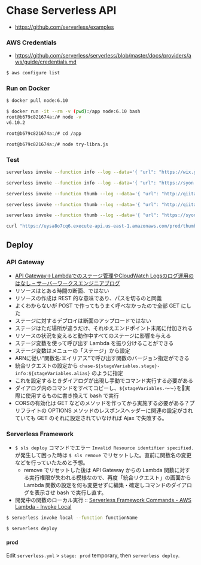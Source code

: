 Chase Serverless API
====================

- https://github.com/serverless/examples


### AWS Credentials

- https://github.com/serverless/serverless/blob/master/docs/providers/aws/guide/credentials.md

```bash
$ aws configure list
```

### Run on Docker

```bash
$ docker pull node:6.10

$ docker run -it --rm -v (pwd):/app node:6.10 bash
root@b679c821674a:/# node -v
v6.10.2

root@b679c821674a:/# cd /app

root@b679c821674a:/# node try-libra.js
```

### Test

```bash
serverless invoke --function info --log --data='{ "url": "https://wix.github.io/react-native-navigation/#/screen-api?id=poptorootparams-" }'
```

```bash
serverless invoke --function info --log --data='{ "url": "https://syon.github.io/refills/rid/1495884/" }'
```

```bash
serverless invoke --function thumb --log --data='{ "url": "http://qiita.com/clockmaker/items/2a6ba69ef6e452844adf", "pocket_id": "1698793461", "suggested": "https://qiita-image-store.s3.amazonaws.com/0/2544/8ecf3c51-3ee4-3d81-3666-8f421b2ea12a.jpeg"}'
```

```bash
serverless invoke --function thumb --log --data='{ "url": "http://qiita.com/szk3/items/298dfc8bb86ba802617f", "pocket_id": "1184649995", "suggested": "https://cdn.qiita.com/emoji/twemoji/unicode/1f617.png"}'
```

```bash
serverless invoke --function thumb --log --data='{ "url": "https://syon.github.io/refills/rid/1495884/", "pocket_id": "1761611352", "suggested": "undefined"}'
```

```bash
curl "https://uysa8o7cq6.execute-api.us-east-1.amazonaws.com/prod/thumb?url=http://yutoma233.hatenablog.com/entry/2017/04/28/073000&pocket_id=1719054137"
```

## Deploy

### API Gateway

- [API Gateway＋Lambdaでのステージ管理やCloudWatch Logsのログ運用のはなし – サーバーワークスエンジニアブログ](http://blog.serverworks.co.jp/tech/2017/02/01/apigateway-lambda-cloudwatchlogs/)
- リソースはとある時間の断面、ではない
- リソースの作成は REST 的な意味であり、パスを切るのと同義
- よくわからないが POST で作ってもうまく呼べなかったので全部 GET にした
- ステージに対するデプロイは断面のアップロードではない
- ステージはただ場所が違うだけ、それゆえエンドポイント末尾に付加される
- リソースの状況を変えると動作中すべてのステージに影響を与える
- ステージ変数を使って呼び出す Lambda を振り分けることができる
- ステージ変数はメニューの「ステージ」から設定
- ARNに従い"関数名:エイリアス"で呼び出す関数のバージョン指定ができる
- 統合リクエストの設定から `chase-${stageVariables.stage}-info:${stageVariables.alias}` のように指定
- これを設定するときダイアログが出現し手動でコマンド実行する必要がある
- ダイアログ内のコマンドをすべてコピーし、`${stageVariables.〜〜}`を実際に使用するものに書き換えて bash で実行
- CORSの有効化は GET などのメソッドを作ってから実施する必要がある？プリフライトの OPTIONS メソッドのレスポンスヘッダーに関連の設定がされていても GET のそれに設定されていなければ Ajax で失敗する。

### Serverless Framework

- `$ sls deploy` コマンドでエラー `Invalid Resource identifier specified.`
  が発生して困った時は `$ sls remove` でリセットした。直前に関数名の変更などを行っていたためと予想。
  - remove でリセットした後は API Gateway からの Lambda 関数に対する実行権限が失われる模様なので、再度「統合リクエスト」の画面から Lambda 関数の設定を何も変更せずに編集・確定しコマンドのダイアログを表示させ bash で実行し直す。
- 開発中の関数のローカル実行 :: [Serverless Framework Commands \- AWS Lambda \- Invoke Local](https://serverless.com/framework/docs/providers/aws/cli-reference/invoke-local/)

```bash
$ serverless invoke local --function functionName
```

```bash
$ serverless deploy
```

#### prod

Edit `serverless.yml` > `stage: prod` temporary, then `serverless deploy`.
